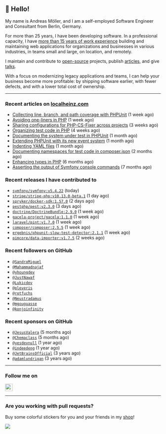 ## :wave: Hello!

My name is Andreas Möller, and I am a self-employed Software Engineer and Consultant from Berlin, Germany.

For more than 25 years, I have been developing software. In a professional capacity, I have [more than 15 years of work experience](https://localheinz.com/work-experience/) building and maintaining web applications for organizations and businesses in various industries, in teams small and large, on location, and remotely.

I maintain and contribute to [open-source](https://localheinz.com/open-source/) projects, publish [articles](https://localheinz.com/articles/), and give [talks](https://localheinz.com/talks).

With a focus on modernizing legacy applications and teams, I can help your business become more profitable: by shipping software earlier, with fewer defects, and with a lower total cost of ownership.

<hr>

### Recent articles on [localheinz.com](https://localheinz.com/articles/)

- [Collecting line, branch, and path coverage with PHPUnit](https://localheinz.com/articles/2023/03/22/collecting-line-branch-and-path-coverage-with-phpunit/) (1 week ago)
- [Avoiding one-liners in PHP](https://localheinz.com/articles/2023/03/18/avoiding-one-liners-in-php/) (1 week ago)
- [Sharing configurations for PHP-CS-Fixer across projects](https://localheinz.com/articles/2023/03/10/sharing-configurations-for-php-cs-fixer-across-projects/) (3 weeks ago)
- [Organizing test code in PHP](https://localheinz.com/articles/2023/03/03/organizing-test-code-in-php/) (4 weeks ago)
- [Documenting the system under test in PHPUnit](https://localheinz.com/articles/2023/02/22/documenting-the-system-under-test-in-phpunit/) (1 month ago)
- [Extending PHPUnit with its new event system](https://localheinz.com/articles/2023/02/14/extending-phpunit-with-its-new-event-system/) (1 month ago)
- [Indenting YAML files](https://localheinz.com/articles/2023/02/06/indenting-yaml-files/) (1 month ago)
- [Documenting namespaces for test code in composer.json](https://localheinz.com/articles/2023/01/29/documenting-namespaces-for-test-code-in-composer.json/) (2 months ago)
- [Enhancing types in PHP](https://localheinz.com/articles/2022/09/20/enhancing-types-in-php/) (6 months ago)
- [Asserting the output of Symfony console commands](https://localheinz.com/articles/2022/08/29/asserting-the-output-of-symfony-console-commands/) (7 months ago)

### Recent releases I have contributed to

- [`symfony/symfony:v5.4.22`](https://github.com/symfony/symfony/releases/tag/v5.4.22) (today)
- [`stripe/stripe-php:v10.13.0-beta.1`](https://github.com/stripe/stripe-php/releases/tag/v10.13.0-beta.1) (1 day ago)
- [`spryker/docker-sdk:1.57.0`](https://github.com/spryker/docker-sdk/releases/tag/1.57.0) (2 days ago)
- [`pestphp/pest:v2.3.0`](https://github.com/pestphp/pest/releases/tag/v2.3.0) (3 days ago)
- [`doctrine/DoctrineBundle:2.9.0`](https://github.com/doctrine/DoctrineBundle/releases/tag/2.9.0) (1 week ago)
- [`gacela-project/gacela:1.1.0`](https://github.com/gacela-project/gacela/releases/tag/1.1.0) (1 week ago)
- [`laravel/pint:v1.7.0`](https://github.com/laravel/pint/releases/tag/v1.7.0) (1 week ago)
- [`composer/composer:2.5.5`](https://github.com/composer/composer/releases/tag/2.5.5) (1 week ago)
- [`ergebnis/phpunit-slow-test-detector:2.1.1`](https://github.com/ergebnis/phpunit-slow-test-detector/releases/tag/2.1.1) (1 week ago)
- [`pimcore/data-importer:v1.7.5`](https://github.com/pimcore/data-importer/releases/tag/v1.7.5) (2 weeks ago)

### Recent followers on GitHub

- [`@SandroMiguel`](https://github.com/SandroMiguel)
- [`@Mahammadnajaf`](https://github.com/Mahammadnajaf)
- [`@yhoungdev`](https://github.com/yhoungdev)
- [`@JustNawaf`](https://github.com/JustNawaf)
- [`@Lukicdev`](https://github.com/Lukicdev)
- [`@pleveris`](https://github.com/pleveris)
- [`@rotfuchs`](https://github.com/rotfuchs)
- [`@Neustradamus`](https://github.com/Neustradamus)
- [`@mgouguasse`](https://github.com/mgouguasse)
- [`@konjoinfinity`](https://github.com/konjoinfinity)

### Recent sponsors on GitHub

- [`@JesusValera`](https://github.com/JesusValera) (5 months ago)
- [`@Chemaclass`](https://github.com/Chemaclass) (5 months ago)
- [`@yesdevnull`](https://github.com/yesdevnull) (1 year ago)
- [`@indeedeng`](https://github.com/indeedeng) (1 year ago)
- [`@JetBrainsOfficial`](https://github.com/JetBrainsOfficial) (3 years ago)
- [`@adamlundrigan`](https://github.com/adamlundrigan) (3 years ago)

<hr>

### Follow me on

<p>
    <a target="_blank" href="https://twitter.com/intent/follow?screen_name=localheinz" title="Follow @localheinz on Twitter"><img src="https://cdn.jsdelivr.net/npm/simple-icons@3.9.0/icons/twitter.svg" width="24px" height="24px"></a>
</p>

<hr>

### Are you working with pull requests?

Buy some colorful stickers for you and your friends in my <a target="_blank" href="https://shop.localheinz.com" title="shop.localheinz.com">shop</a>!

[![](https://localheinz.com/permanent/img/localheinz/localheinz)](https://localheinz.com/permanent/url/localheinz/localheinz)
